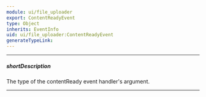 ```yaml
---
module: ui/file_uploader
export: ContentReadyEvent
type: Object
inherits: EventInfo
uid: ui/file_uploader:ContentReadyEvent
generateTypeLink: 
---
```

---
##### shortDescription
The type of the contentReady event handler's argument.

---
<!-- Description goes here -->
